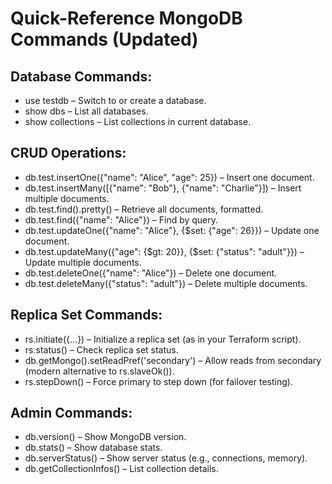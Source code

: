 # Quick-Reference MongoDB Commands (Updated)

## Database Commands:
- use testdb – Switch to or create a database.
- show dbs – List all databases.
- show collections – List collections in current database.
## CRUD Operations:
- db.test.insertOne({"name": "Alice", "age": 25}) – Insert one document.
- db.test.insertMany([{"name": "Bob"}, {"name": "Charlie"}]) – Insert multiple documents.
- db.test.find().pretty() – Retrieve all documents, formatted.
- db.test.find({"name": "Alice"}) – Find by query.
- db.test.updateOne({"name": "Alice"}, {$set: {"age": 26}}) – Update one document.
- db.test.updateMany({"age": {$gt: 20}}, {$set: {"status": "adult"}}) – Update multiple documents.
- db.test.deleteOne({"name": "Alice"}) – Delete one document.
- db.test.deleteMany({"status": "adult"}) – Delete multiple documents.
## Replica Set Commands:
- rs.initiate({...}) – Initialize a replica set (as in your Terraform script).
- rs.status() – Check replica set status.
- db.getMongo().setReadPref('secondary') – Allow reads from secondary (modern alternative to rs.slaveOk()).
- rs.stepDown() – Force primary to step down (for failover testing).
## Admin Commands:
- db.version() – Show MongoDB version.
- db.stats() – Show database stats.
- db.serverStatus() – Show server status (e.g., connections, memory).
- db.getCollectionInfos() – List collection details.
